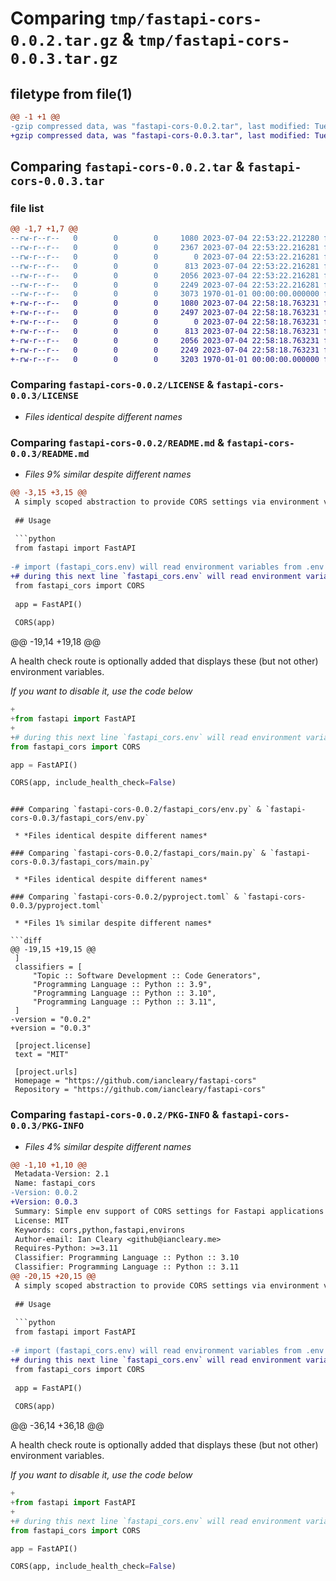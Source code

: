 # Comparing `tmp/fastapi-cors-0.0.2.tar.gz` & `tmp/fastapi-cors-0.0.3.tar.gz`

## filetype from file(1)

```diff
@@ -1 +1 @@
-gzip compressed data, was "fastapi-cors-0.0.2.tar", last modified: Tue Jul  4 22:53:51 2023, max compression
+gzip compressed data, was "fastapi-cors-0.0.3.tar", last modified: Tue Jul  4 22:58:44 2023, max compression
```

## Comparing `fastapi-cors-0.0.2.tar` & `fastapi-cors-0.0.3.tar`

### file list

```diff
@@ -1,7 +1,7 @@
--rw-r--r--   0        0        0     1080 2023-07-04 22:53:22.212280 fastapi-cors-0.0.2/LICENSE
--rw-r--r--   0        0        0     2367 2023-07-04 22:53:22.216281 fastapi-cors-0.0.2/README.md
--rw-r--r--   0        0        0        0 2023-07-04 22:53:22.216281 fastapi-cors-0.0.2/fastapi_cors/__init__.py
--rw-r--r--   0        0        0      813 2023-07-04 22:53:22.216281 fastapi-cors-0.0.2/fastapi_cors/env.py
--rw-r--r--   0        0        0     2056 2023-07-04 22:53:22.216281 fastapi-cors-0.0.2/fastapi_cors/main.py
--rw-r--r--   0        0        0     2249 2023-07-04 22:53:22.216281 fastapi-cors-0.0.2/pyproject.toml
--rw-r--r--   0        0        0     3073 1970-01-01 00:00:00.000000 fastapi-cors-0.0.2/PKG-INFO
+-rw-r--r--   0        0        0     1080 2023-07-04 22:58:18.763231 fastapi-cors-0.0.3/LICENSE
+-rw-r--r--   0        0        0     2497 2023-07-04 22:58:18.763231 fastapi-cors-0.0.3/README.md
+-rw-r--r--   0        0        0        0 2023-07-04 22:58:18.763231 fastapi-cors-0.0.3/fastapi_cors/__init__.py
+-rw-r--r--   0        0        0      813 2023-07-04 22:58:18.763231 fastapi-cors-0.0.3/fastapi_cors/env.py
+-rw-r--r--   0        0        0     2056 2023-07-04 22:58:18.763231 fastapi-cors-0.0.3/fastapi_cors/main.py
+-rw-r--r--   0        0        0     2249 2023-07-04 22:58:18.763231 fastapi-cors-0.0.3/pyproject.toml
+-rw-r--r--   0        0        0     3203 1970-01-01 00:00:00.000000 fastapi-cors-0.0.3/PKG-INFO
```

### Comparing `fastapi-cors-0.0.2/LICENSE` & `fastapi-cors-0.0.3/LICENSE`

 * *Files identical despite different names*

### Comparing `fastapi-cors-0.0.2/README.md` & `fastapi-cors-0.0.3/README.md`

 * *Files 9% similar despite different names*

```diff
@@ -3,15 +3,15 @@
 A simply scoped abstraction to provide CORS settings via environment variables to a Fastapi application.
 
 ## Usage
 
 ```python
 from fastapi import FastAPI
 
-# import (fastapi_cors.env) will read environment variables from .env
+# during this next line `fastapi_cors.env` will read environment variables from .env
 from fastapi_cors import CORS 
 
 app = FastAPI()
 
 CORS(app)
 ```
 
@@ -19,14 +19,18 @@
 
 A health check route is optionally added that displays these (but not other) environment variables.
 
 
 *If you want to disable it, use the code below*
 
 ```python
+
+from fastapi import FastAPI
+
+# during this next line `fastapi_cors.env` will read environment variables from .env
 from fastapi_cors import CORS 
 
 app = FastAPI()
 
 CORS(app, include_health_check=False)
 ```
```

### Comparing `fastapi-cors-0.0.2/fastapi_cors/env.py` & `fastapi-cors-0.0.3/fastapi_cors/env.py`

 * *Files identical despite different names*

### Comparing `fastapi-cors-0.0.2/fastapi_cors/main.py` & `fastapi-cors-0.0.3/fastapi_cors/main.py`

 * *Files identical despite different names*

### Comparing `fastapi-cors-0.0.2/pyproject.toml` & `fastapi-cors-0.0.3/pyproject.toml`

 * *Files 1% similar despite different names*

```diff
@@ -19,15 +19,15 @@
 ]
 classifiers = [
     "Topic :: Software Development :: Code Generators",
     "Programming Language :: Python :: 3.9",
     "Programming Language :: Python :: 3.10",
     "Programming Language :: Python :: 3.11",
 ]
-version = "0.0.2"
+version = "0.0.3"
 
 [project.license]
 text = "MIT"
 
 [project.urls]
 Homepage = "https://github.com/iancleary/fastapi-cors"
 Repository = "https://github.com/iancleary/fastapi-cors"
```

### Comparing `fastapi-cors-0.0.2/PKG-INFO` & `fastapi-cors-0.0.3/PKG-INFO`

 * *Files 4% similar despite different names*

```diff
@@ -1,10 +1,10 @@
 Metadata-Version: 2.1
 Name: fastapi_cors
-Version: 0.0.2
+Version: 0.0.3
 Summary: Simple env support of CORS settings for Fastapi applications
 License: MIT
 Keywords: cors,python,fastapi,environs
 Author-email: Ian Cleary <github@iancleary.me>
 Requires-Python: >=3.11
 Classifier: Programming Language :: Python :: 3.10
 Classifier: Programming Language :: Python :: 3.11
@@ -20,15 +20,15 @@
 A simply scoped abstraction to provide CORS settings via environment variables to a Fastapi application.
 
 ## Usage
 
 ```python
 from fastapi import FastAPI
 
-# import (fastapi_cors.env) will read environment variables from .env
+# during this next line `fastapi_cors.env` will read environment variables from .env
 from fastapi_cors import CORS 
 
 app = FastAPI()
 
 CORS(app)
 ```
 
@@ -36,14 +36,18 @@
 
 A health check route is optionally added that displays these (but not other) environment variables.
 
 
 *If you want to disable it, use the code below*
 
 ```python
+
+from fastapi import FastAPI
+
+# during this next line `fastapi_cors.env` will read environment variables from .env
 from fastapi_cors import CORS 
 
 app = FastAPI()
 
 CORS(app, include_health_check=False)
 ```
```

